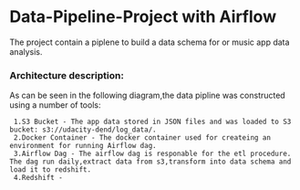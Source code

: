 # Data-Pipeline-Project with Airflow
 The project contain a piplene  to build a data schema for or music app data analysis.
 
 ### Architecture description: 
 As can be seen in the following diagram,the data pipline was constructed using a number of tools: 
 
     1.S3 Bucket - The app data stored in JSON files and was loaded to S3 bucket: s3://udacity-dend/log_data/.
     2.Docker Container - The docker container used for createing an environment for running Airflow dag.
     3.Airflow Dag - The airflow dag is responable for the etl procedure. The dag run daily,extract data from s3,transform into data schema and load it to redshift.
     4.Redshift - 
 
 
 
  
  

